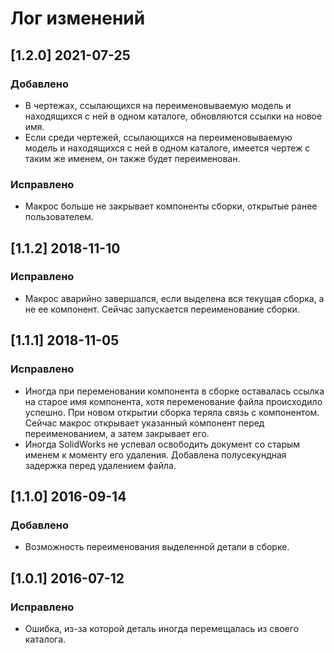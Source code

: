 # Лог изменений

[//]: # (YYYY-MM-DD)
[//]: # (Added, Changed, Deprecated, Removed, Fixed, Security)
[//]: # (Добавлено, Изменения, Устарело, Удалено, Исправлено, Безопасность)

## [1.2.0] 2021-07-25

### Добавлено

- В чертежах, ссылающихся на переименовываемую модель и находящихся с ней в одном каталоге, обновляются ссылки на новое имя.
- Если среди чертежей, ссылающихся на переименовываемую модель и находящихся с ней в одном каталоге, имеется чертеж с таким же именем, он также будет переименован.

### Исправлено

- Макрос больше не закрывает компоненты сборки, открытые ранее пользователем.

## [1.1.2] 2018-11-10

### Исправлено

- Макрос аварийно завершался, если выделена вся текущая сборка, а не ее компонент. Сейчас запускается переименование сборки.

## [1.1.1] 2018-11-05

### Исправлено

- Иногда при переменовании компонента в сборке оставалась ссылка на старое имя компонента, хотя переменование файла происходило успешно. При новом открытии сборка теряла связь с компонентом. Сейчас макрос открывает указанный компонент перед переименованием, а затем закрывает его.
- Иногда SolidWorks не успевал освободить документ со старым именем к моменту его удаления. Добавлена полусекундная задержка перед удалением файла.

## [1.1.0] 2016-09-14

### Добавлено
 
- Возможность переименования выделенной детали в сборке.

## [1.0.1] 2016-07-12

### Исправлено

- Ошибка, из-за которой деталь иногда перемещалась из своего каталога.